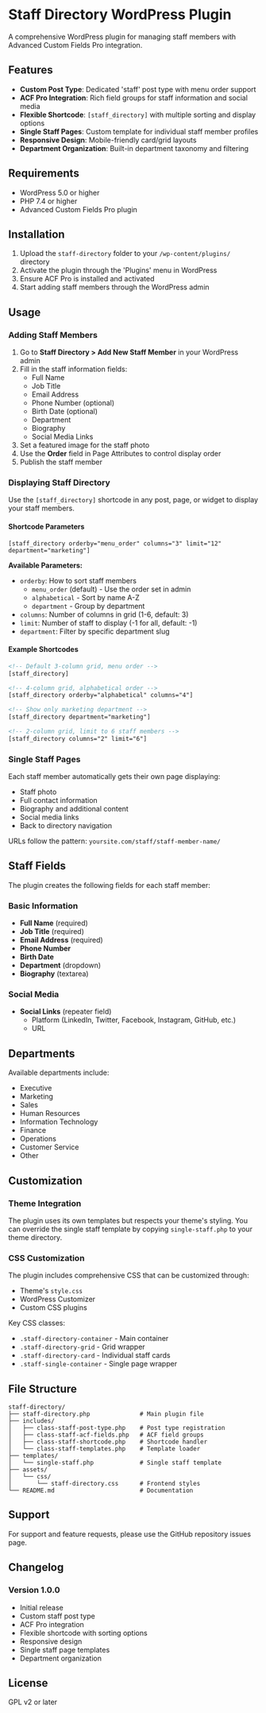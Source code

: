 # Staff Directory WordPress Plugin

A comprehensive WordPress plugin for managing staff members with Advanced Custom Fields Pro integration.

## Features

- **Custom Post Type**: Dedicated 'staff' post type with menu order support
- **ACF Pro Integration**: Rich field groups for staff information and social media
- **Flexible Shortcode**: `[staff_directory]` with multiple sorting and display options
- **Single Staff Pages**: Custom template for individual staff member profiles
- **Responsive Design**: Mobile-friendly card/grid layouts
- **Department Organization**: Built-in department taxonomy and filtering

## Requirements

- WordPress 5.0 or higher
- PHP 7.4 or higher
- Advanced Custom Fields Pro plugin

## Installation

1. Upload the `staff-directory` folder to your `/wp-content/plugins/` directory
2. Activate the plugin through the 'Plugins' menu in WordPress
3. Ensure ACF Pro is installed and activated
4. Start adding staff members through the WordPress admin

## Usage

### Adding Staff Members

1. Go to **Staff Directory > Add New Staff Member** in your WordPress admin
2. Fill in the staff information fields:
   - Full Name
   - Job Title
   - Email Address
   - Phone Number (optional)
   - Birth Date (optional)
   - Department
   - Biography
   - Social Media Links
3. Set a featured image for the staff photo
4. Use the **Order** field in Page Attributes to control display order
5. Publish the staff member

### Displaying Staff Directory

Use the `[staff_directory]` shortcode in any post, page, or widget to display your staff members.

#### Shortcode Parameters

```
[staff_directory orderby="menu_order" columns="3" limit="12" department="marketing"]
```

**Available Parameters:**

- `orderby`: How to sort staff members
  - `menu_order` (default) - Use the order set in admin
  - `alphabetical` - Sort by name A-Z
  - `department` - Group by department
- `columns`: Number of columns in grid (1-6, default: 3)
- `limit`: Number of staff to display (-1 for all, default: -1)
- `department`: Filter by specific department slug

#### Example Shortcodes

```html
<!-- Default 3-column grid, menu order -->
[staff_directory]

<!-- 4-column grid, alphabetical order -->
[staff_directory orderby="alphabetical" columns="4"]

<!-- Show only marketing department -->
[staff_directory department="marketing"]

<!-- 2-column grid, limit to 6 staff members -->
[staff_directory columns="2" limit="6"]
```

### Single Staff Pages

Each staff member automatically gets their own page displaying:

- Staff photo
- Full contact information
- Biography and additional content
- Social media links
- Back to directory navigation

URLs follow the pattern: `yoursite.com/staff/staff-member-name/`

## Staff Fields

The plugin creates the following fields for each staff member:

### Basic Information
- **Full Name** (required)
- **Job Title** (required)
- **Email Address** (required)
- **Phone Number**
- **Birth Date**
- **Department** (dropdown)
- **Biography** (textarea)

### Social Media
- **Social Links** (repeater field)
  - Platform (LinkedIn, Twitter, Facebook, Instagram, GitHub, etc.)
  - URL

## Departments

Available departments include:
- Executive
- Marketing
- Sales
- Human Resources
- Information Technology
- Finance
- Operations
- Customer Service
- Other

## Customization

### Theme Integration

The plugin uses its own templates but respects your theme's styling. You can override the single staff template by copying `single-staff.php` to your theme directory.

### CSS Customization

The plugin includes comprehensive CSS that can be customized through:
- Theme's `style.css`
- WordPress Customizer
- Custom CSS plugins

Key CSS classes:
- `.staff-directory-container` - Main container
- `.staff-directory-grid` - Grid wrapper
- `.staff-directory-card` - Individual staff cards
- `.staff-single-container` - Single page wrapper

## File Structure

```
staff-directory/
├── staff-directory.php              # Main plugin file
├── includes/
│   ├── class-staff-post-type.php    # Post type registration
│   ├── class-staff-acf-fields.php   # ACF field groups
│   ├── class-staff-shortcode.php    # Shortcode handler
│   └── class-staff-templates.php    # Template loader
├── templates/
│   └── single-staff.php             # Single staff template
├── assets/
│   └── css/
│       └── staff-directory.css      # Frontend styles
└── README.md                        # Documentation
```

## Support

For support and feature requests, please use the GitHub repository issues page.

## Changelog

### Version 1.0.0
- Initial release
- Custom staff post type
- ACF Pro integration
- Flexible shortcode with sorting options
- Responsive design
- Single staff page templates
- Department organization

## License

GPL v2 or later